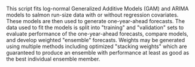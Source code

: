 This script fits log-normal Generalized Additive Models (GAM) and ARIMA models to salmon run-size data with or without regression covariates. These models are then used to generate one-year-ahead forecasts. The data used to fit the models is split into "training" and "validation" sets to evaluate performance of the one-year-ahead forecasts, compare models, and develop weighted "ensemble" forecasts. Weights may be generated using multiple methods including optimized "stacking weights" which are guaranteed to produce an ensemble with performance at least as good as the best individual ensemble member.

